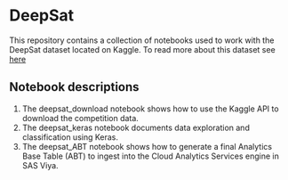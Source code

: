 # DeepSat
This repository contains a collection of notebooks used to work with the DeepSat dataset located on Kaggle. To read more about this dataset see [here](https://www.kaggle.com/crawford/deepsat-sat6)
## Notebook descriptions  
1. The deepsat_download notebook shows how to use the Kaggle API to download the competition data. 
2. The deepsat_keras notebook documents data exploration and classification using Keras. 
3. The deepsat_ABT notebook shows how to generate a final Analytics Base Table (ABT) to ingest into the Cloud Analytics Services engine in SAS Viya.
